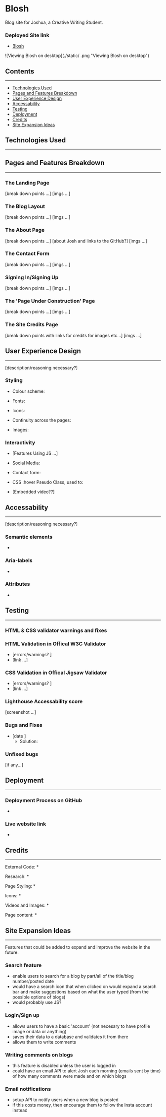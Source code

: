 # Blosh
Blog site for Joshua, a Creative Writing Student.

### Deployed Site link
* [Blosh](https://blosh.herokuapp.com/)

![Viewing Blosh on desktop](./static/ .png "Viewing Blosh on desktop")

## Contents 
---

* [Technologies Used](https://github.com/mountaincharlie/blosh_blog#technologies-used)
* [Pages and Features Breakdown](https://github.com/mountaincharlie/blosh_blog#pages-and-features-breakdown)
* [User Experience Design](https://github.com/mountaincharlie/blosh_blog#user-experience-design)
* [Accessability](https://github.com/mountaincharlie/blosh_blog#accessability)
* [Testing](https://github.com/mountaincharlie/blosh_blog#testing)
* [Deployment](https://github.com/mountaincharlie/blosh_blog#deployment)
* [Credits](https://github.com/mountaincharlie/blosh_blog#credits)
* [Site Expansion Ideas](https://github.com/mountaincharlie/blosh_blog#site-expansion-ideas)

## Technologies Used
---


## Pages and Features Breakdown
---

### The Landing Page

[break down points ...]
[imgs ...]

### The Blog Layout

[break down points ...]
[imgs ...]

### The About Page

[break down points ...]
[about Josh and links to the GitHub?]
[imgs ...]

### The Contact Form

[break down points ...]
[imgs ...]

### Signing In/Signing Up

[break down points ...]
[imgs ...]

### The 'Page Under Construction' Page

[break down points ...]
[imgs ...]

### The Site Credits Page

[break down points with links for credits for images etc...]
[imgs ...]

## User Experience Design
---

[description/reasoning necessary?]

### Styling 

* Colour scheme: 

* Fonts:
 
* Icons: 

* Continuity across the pages:

* Images:

### Interactivity

* [Features Using JS ...]

* Social Media:
    
* Contact form:
    
* CSS :hover Pseudo Class, used to:
    
* [Embedded video??]

## Accessability
---

[description/reasoning necessary?]

### Semantic elements

* 

### Aria-labels

* 

### Attributes

* 

## Testing
---

### HTML & CSS validator warnings and fixes

### HTML Validation in Offical W3C Validator

* [errors/warnings? ]
* [link ...]

### CSS Validation in Offical Jigsaw Validator

* [errors/warnings? ]
* [link ...]

### Lighthouse Accessability score

[screenshot ...]

### Bugs and Fixes
* [date ] 
    * Solution:  

### Unfixed bugs
[if any...]

## Deployment
---

### Deployment Process on GitHub
* 

### Live website link
* 

## Credits
---

External Code:
* 

Research:
* 

Page Styling:
* 

Icons:
* 

Videos and Images:
* 

Page content:
* 

##  Site Expansion Ideas
---

Features that could be added to expand and improve the website in the future.

### Search feature 
* enable users to search for a blog by part/all of the title/blog number/posted date
* would have a search icon that when clicked on would expand a search bar and make suggestions based on what the user typed (from the possible options of blogs)
* would probably use JS?

### Login/Sign up
* allows users to have a basic 'account' (not necesary to have profile image or data or anything)
* saves their data to a database and validates it from there
* allows them to write comments 

### Writing comments on blogs
* this feature is disabled unless the user is logged in
* could have an email API to alert Josh each morning (emails sent by time) of how many comments were made and on which blogs

### Email notifications
* setup API to notify users when a new blog is posted
* if this costs money, then encourage them to follow the Insta account instead
